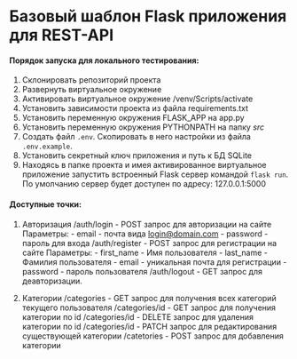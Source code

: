 # Базовый шаблон Flask приложения для REST-API

#### Порядок запуска для локального тестирования:
1. Склонировать репозиторий проекта
2. Развернуть виртуальное окружение
3. Активировать виртуальное окружение /venv/Scripts/activate
4. Установить зависимости проекта из файла requirements.txt
5. Установить переменную окружения FLASK_APP на app.py
6. Установить переменную окружения PYTHONPATH на папку _src_
7. Создать файл `.env`. Скопировать в него настройки из файла `.env.example`.
8. Установить секретный ключ приложения и путь к БД SQLite
9. Находясь в папке проекта и имея активированное виртуальное приложение запустить встроенный Flask сервер командой `flask run`.
По умолчанию сервер будет доступен по адресу: 127.0.0.1:5000

#### Доступные точки:

1. Авторизация
    /auth/login - POST запрос для авторизации на сайте
        Параметры:
            - email - почта вида login@domain.com
            - password - пароль для входа
    /auth/register - POST запрос для регистрации на сайте
        Параметры:
            - first_name - Имя пользователя
            - last_name - Фамилия пользователя
            - email - уникальная почта для регистрации
            - password - пароль пользователя
    /auth/logout - GET запрос для деавторизации.

2. Категории
    /categories - GET запрос для получения всех категорий текущего пользователя
    /categories/id - GET запрос для получения категории по id
    /categories/id - DELETE запрос для удаления категории по id
    /categories/id - PATCH запрос для редактирования существующей категории
    /catetories - POST запрос для добавления категории



